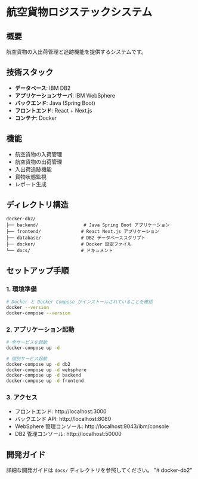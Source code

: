# 航空貨物ロジステックシステム

## 概要
航空貨物の入出荷管理と追跡機能を提供するシステムです。

## 技術スタック
- **データベース**: IBM DB2
- **アプリケーションサーバ**: IBM WebSphere
- **バックエンド**: Java (Spring Boot)
- **フロントエンド**: React + Next.js
- **コンテナ**: Docker

## 機能
- 航空貨物の入荷管理
- 航空貨物の出荷管理
- 入出荷追跡機能
- 貨物状態監視
- レポート生成

## ディレクトリ構造
```
docker-db2/
├── backend/                 # Java Spring Boot アプリケーション
├── frontend/               # React Next.js アプリケーション
├── database/               # DB2 データベーススクリプト
├── docker/                 # Docker 設定ファイル
└── docs/                   # ドキュメント
```

## セットアップ手順

### 1. 環境準備
```bash
# Docker と Docker Compose がインストールされていることを確認
docker --version
docker-compose --version
```

### 2. アプリケーション起動
```bash
# 全サービスを起動
docker-compose up -d

# 個別サービス起動
docker-compose up -d db2
docker-compose up -d websphere
docker-compose up -d backend
docker-compose up -d frontend
```

### 3. アクセス
- フロントエンド: http://localhost:3000
- バックエンド API: http://localhost:8080
- WebSphere 管理コンソール: http://localhost:9043/ibm/console
- DB2 管理コンソール: http://localhost:50000

## 開発ガイド
詳細な開発ガイドは `docs/` ディレクトリを参照してください。 "# docker-db2" 
